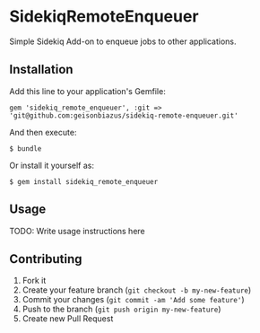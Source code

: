 # SidekiqRemoteEnqueuer

Simple Sidekiq Add-on to enqueue jobs to other applications.

## Installation

Add this line to your application's Gemfile:

    gem 'sidekiq_remote_enqueuer', :git => 'git@github.com:geisonbiazus/sidekiq-remote-enqueuer.git'

And then execute:

    $ bundle

Or install it yourself as:

    $ gem install sidekiq_remote_enqueuer

## Usage

TODO: Write usage instructions here

## Contributing

1. Fork it
2. Create your feature branch (`git checkout -b my-new-feature`)
3. Commit your changes (`git commit -am 'Add some feature'`)
4. Push to the branch (`git push origin my-new-feature`)
5. Create new Pull Request
